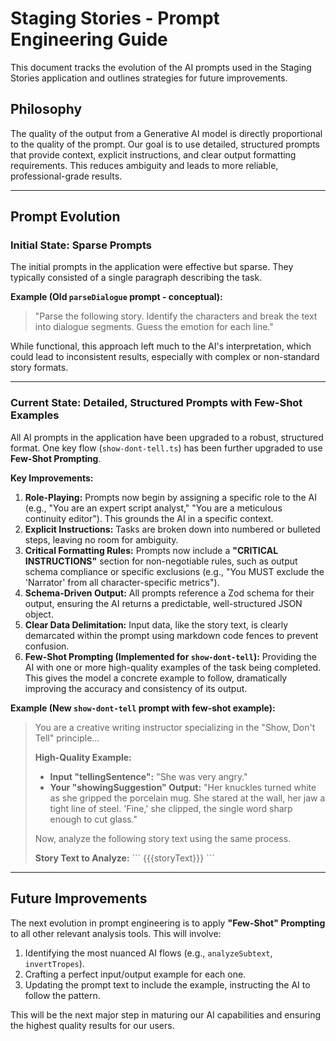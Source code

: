 # Staging Stories - Prompt Engineering Guide

This document tracks the evolution of the AI prompts used in the Staging Stories application and outlines strategies for future improvements.

## Philosophy

The quality of the output from a Generative AI model is directly proportional to the quality of the prompt. Our goal is to use detailed, structured prompts that provide context, explicit instructions, and clear output formatting requirements. This reduces ambiguity and leads to more reliable, professional-grade results.

---

## Prompt Evolution

### Initial State: Sparse Prompts

The initial prompts in the application were effective but sparse. They typically consisted of a single paragraph describing the task.

**Example (Old `parseDialogue` prompt - conceptual):**

> "Parse the following story. Identify the characters and break the text into dialogue segments. Guess the emotion for each line."

While functional, this approach left much to the AI's interpretation, which could lead to inconsistent results, especially with complex or non-standard story formats.

---

### Current State: Detailed, Structured Prompts with Few-Shot Examples

All AI prompts in the application have been upgraded to a robust, structured format. One key flow (`show-dont-tell.ts`) has been further upgraded to use **Few-Shot Prompting**.

**Key Improvements:**
1.  **Role-Playing:** Prompts now begin by assigning a specific role to the AI (e.g., "You are an expert script analyst," "You are a meticulous continuity editor"). This grounds the AI in a specific context.
2.  **Explicit Instructions:** Tasks are broken down into numbered or bulleted steps, leaving no room for ambiguity.
3.  **Critical Formatting Rules:** Prompts now include a **"CRITICAL INSTRUCTIONS"** section for non-negotiable rules, such as output schema compliance or specific exclusions (e.g., "You MUST exclude the 'Narrator' from all character-specific metrics").
4.  **Schema-Driven Output:** All prompts reference a Zod schema for their output, ensuring the AI returns a predictable, well-structured JSON object.
5.  **Clear Data Delimitation:** Input data, like the story text, is clearly demarcated within the prompt using markdown code fences to prevent confusion.
6.  **Few-Shot Prompting (Implemented for `show-dont-tell`):** Providing the AI with one or more high-quality examples of the task being completed. This gives the model a concrete example to follow, dramatically improving the accuracy and consistency of its output.

**Example (New `show-dont-tell` prompt with few-shot example):**

> You are a creative writing instructor specializing in the "Show, Don't Tell" principle...
>
> **High-Quality Example:**
> - **Input "tellingSentence":** "She was very angry."
> - **Your "showingSuggestion" Output:** "Her knuckles turned white as she gripped the porcelain mug. She stared at the wall, her jaw a tight line of steel. 'Fine,' she clipped, the single word sharp enough to cut glass."
>
> Now, analyze the following story text using the same process.
>
> **Story Text to Analyze:**
> \`\`\`
> {{{storyText}}}
> \`\`\`

---

## Future Improvements

The next evolution in prompt engineering is to apply **"Few-Shot" Prompting** to all other relevant analysis tools. This will involve:
1.  Identifying the most nuanced AI flows (e.g., `analyzeSubtext`, `invertTropes`).
2.  Crafting a perfect input/output example for each one.
3.  Updating the prompt text to include the example, instructing the AI to follow the pattern.

This will be the next major step in maturing our AI capabilities and ensuring the highest quality results for our users.
